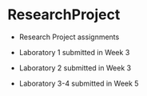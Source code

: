 # ResearchProject 

- Research Project assignments
  
- Laboratory 1 submitted in Week 3
  
- Laboratory 2 submitted in Week 3
  
- Laboratory 3-4 submitted in Week 5 
